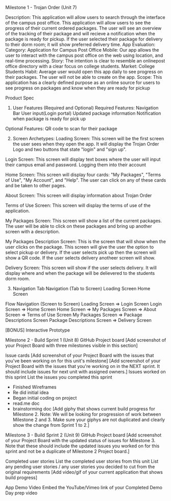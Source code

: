Milestone 1 - Trojan Order (Unit 7)

Description: 
This application will allow users to search through the interface of the campus post office. This application will allow users to see the progress of their current ordered packages. The user will see an overview of the tracking of their package and will recieve a notification when the package is ready for pickup. If the user selected their package for delivery to their dorm room; it will show preferred delivery time. 
App Evaluation: 
Category: Application for Campus Post Office
Mobile: Our app allows the user to interact with the campus post office on the web using location, and real-time processing.
Story: The intention is clear to resemble an onlinepost office directory with a clear focus on college students.
Market: College Students
Habit: Average user would open this app daily to see progress on their packages. The user will not be able to create on the app.
Scope: This application has a clearly defined purpose as an online source for users to see progress on packages and know when they are ready for pickup

Product Spec
1. User Features (Required and Optional)
Required Features:
Navigation Bar
User input(Login portal)
Updated package information
Notification when package is ready for pick up

Optional Features: 
QR code to scan for their package

2. Screen Archetypes:
Loading Screen: This screen will be the first screen the user sees when they open the app. It will display the Trojan Order Logo and two buttons that state "login" and "sign up".

Login Screen: This screen will display text boxes where the user will input their campus email and password. Logging them into their account

Home Screen: This screen will display four cards: "My Packages", "Terms of Use", "My Account", and "Help". The user can click on any of these cards and be taken to other pages.

About Screen: This screen will display information about Trojan Order

Terms of Use Screen: This screen will display the terms of use of the application.

My Packages Screen: This screen will show a list of the current packages. The user will be able to click on these packages and bring up another screen with a description.

My Packages Description Screen: This is the screen that will show when the user clicks on the package. This screen will give the user the option to select pickup or delivery. If the user selects pick up then the screen will show a QR code. If the user selects delivery anotheer screen will show. 

Delivery Screen: This screen will show if the user selects delivery. It will display where and when the package will be delievered to the students dorm room. 





3. Navigation
Tab Navigation (Tab to Screen)
Loading Screen
Home Screen

Flow Navigation (Screen to Screen)
Loading Screen
    => Login Screen
Login Screen 
    => Home Screen
Home Screen
    => My Packages Screen
    => About Screen
    => Terms of Use Screen
My Packages Screen 
    => Package Descriptions Screen
Package Descriptions Screen
    => Delivery Screen


[BONUS] Interactive Prototype

Milestone 2 - Build Sprint 1 (Unit 8)
GitHub Project board
[Add screenshot of your Project Board with three milestones visible in this section] 

Issue cards
[Add screenshot of your Project Board with the issues that you've been working on for this unit's milestone] 
[Add screenshot of your Project Board with the issues that you're working on in the NEXT sprint. It should include issues for next unit with assigned owners.] 
Issues worked on this sprint
List the issues you completed this sprint
- Finished Wireframes
- Re did initial idea
- Began initial coding on project
- read.me doc
- brainstorming doc
[Add giphy that shows current build progress for Milestone 2. Note: We will be looking for progression of work between Milestone 2 and 3. Make sure your giphys are not duplicated and clearly show the change from Sprint 1 to 2.]

Milestone 3 - Build Sprint 2 (Unit 9)
GitHub Project board
[Add screenshot of your Project Board with the updated status of issues for Milestone 3. Note that these should include the updated issues you worked on for this sprint and not be a duplicate of Milestone 2 Project board.] 

Completed user stories
List the completed user stories from this unit
List any pending user stories / any user stories you decided to cut from the original requirements
[Add video/gif of your current application that shows build progress] 

App Demo Video
Embed the YouTube/Vimeo link of your Completed Demo Day prep video
